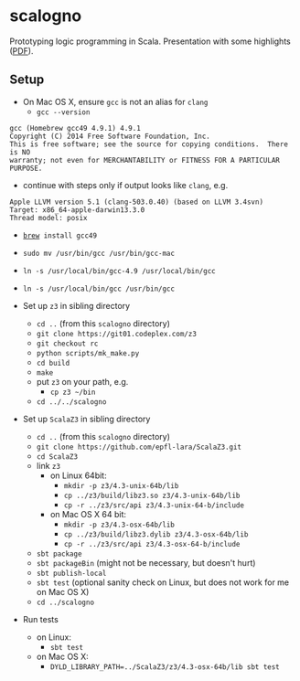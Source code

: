 scalogno
========

Prototyping logic programming in Scala.
Presentation with some highlights ([PDF](http://lampwww.epfl.ch/~amin/elf/scalogno-slides.pdf)).

Setup
-----

* On Mac OS X, ensure `gcc` is not an alias for `clang`
  * `gcc --version`
  
```
gcc (Homebrew gcc49 4.9.1) 4.9.1
Copyright (C) 2014 Free Software Foundation, Inc.
This is free software; see the source for copying conditions.  There is NO
warranty; not even for MERCHANTABILITY or FITNESS FOR A PARTICULAR PURPOSE.
```

  * continue with steps only if output looks like `clang`, e.g.

```
Apple LLVM version 5.1 (clang-503.0.40) (based on LLVM 3.4svn)
Target: x86_64-apple-darwin13.3.0
Thread model: posix
```

  * [`brew`](http://brew.sh/)` install gcc49`
  * `sudo mv /usr/bin/gcc /usr/bin/gcc-mac`
  * `ln -s /usr/local/bin/gcc-4.9 /usr/local/bin/gcc`
  * `ln -s /usr/local/bin/gcc /usr/bin/gcc`

* Set up `z3` in sibling directory
  * `cd ..` (from this `scalogno` directory)
  * `git clone https://git01.codeplex.com/z3`
  * `git checkout rc`
  * `python scripts/mk_make.py`
  * `cd build`
  * `make`
  * put `z3` on your path, e.g.
    * `cp z3 ~/bin` 
  * `cd ../../scalogno`

* Set up `ScalaZ3` in sibling directory
  * `cd ..` (from this `scalogno` directory)
  * `git clone https://github.com/epfl-lara/ScalaZ3.git`
  * `cd ScalaZ3`
  * link `z3`
    * on Linux 64bit:
      * `mkdir -p z3/4.3-unix-64b/lib`
      * `cp ../z3/build/libz3.so z3/4.3-unix-64b/lib`
      * `cp -r ../z3/src/api z3/4.3-unix-64-b/include`
    * on Mac OS X 64 bit:
      * `mkdir -p z3/4.3-osx-64b/lib`
      * `cp ../z3/build/libz3.dylib z3/4.3-osx-64b/lib`
      * `cp -r ../z3/src/api z3/4.3-osx-64-b/include`
  * `sbt package`
  * `sbt packageBin` (might not be necessary, but doesn't hurt)
  * `sbt publish-local`
  * `sbt test` (optional sanity check on Linux, but does not work for me on Mac OS X)
  * `cd ../scalogno`

* Run tests
  * on Linux:
    * `sbt test`
  * on Mac OS X:
    * `DYLD_LIBRARY_PATH=../ScalaZ3/z3/4.3-osx-64b/lib sbt test`
